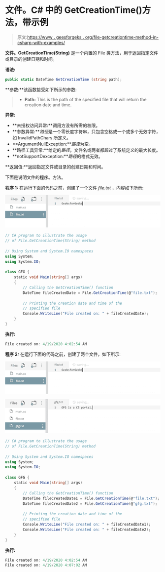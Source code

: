 # 文件。C# 中的 GetCreationTime()方法，带示例

> 原文:[https://www . geesforgeks . org/file-getcreationtime-method-in-csharp-with-examples/](https://www.geeksforgeeks.org/file-getcreationtime-method-in-csharp-with-examples/)

**文件。GetCreationTime(String)** 是一个内置的 File 类方法，用于返回指定文件或目录的创建日期和时间。

**语法:**

```cs
public static DateTime GetCreationTime (string path);
```

**参数:**该函数接受如下所示的参数:

> *   **Path:** This is the path of the specified file that will return the creation date and time.

**异常:**

*   **未授权访问异常:**调用方没有所需的权限。
*   **参数异常:***路径*是一个零长度字符串，只包含空格或一个或多个无效字符，如 InvalidPathChars 所定义。
*   **ArgumentNullException:***路径*为空。
*   **路径工具异常:**给定的*路径*，文件名或两者都超过了系统定义的最大长度。
*   **notSupportDexception:***路径*的格式无效。

**返回值:**返回指定文件或目录的创建日期和时间。

下面是说明文件的程序。方法。

**程序 1:** 在运行下面的代码之前，创建了一个文件 *file.txt* ，内容如下所示:

![file.txt](img/e30364ee2029737d20ae9f2d8b5c234a.png)

```cs
// C# program to illustrate the usage
// of File.GetCreationTime(String) method

// Using System and System.IO namespaces
using System;
using System.IO;

class GFG {
    static void Main(string[] args)
    {
        // Calling the GetCreationTime() function
        DateTime fileCreatedDate = File.GetCreationTime(@"file.txt");

        // Printing the creation date and time of the
        // specified file
        Console.WriteLine("File created on: " + fileCreatedDate);
    }
}
```

**执行:**

```cs
File created on: 4/19/2020 4:02:54 AM

```

**程序 2:** 在运行下面的代码之前，创建了两个文件，如下所示:

![file.txt](img/e30364ee2029737d20ae9f2d8b5c234a.png)

![gfg.txt](img/439537cf05f01bd02011003122e87175.png)

```cs
// C# program to illustrate the usage
// of File.GetCreationTime(String) method

// Using System and System.IO namespaces
using System;
using System.IO;

class GFG {
    static void Main(string[] args)
    {
        // Calling the GetCreationTime() function
        DateTime fileCreatedDate1 = File.GetCreationTime(@"file.txt");
        DateTime fileCreatedDate2 = File.GetCreationTime(@"gfg.txt");

        // Printing the creation date and time of the
        // specified file
        Console.WriteLine("File created on: " + fileCreatedDate1);
        Console.WriteLine("File created on: " + fileCreatedDate2);
    }
}
```

**执行:**

```cs
File created on: 4/19/2020 4:02:54 AM
File created on: 4/19/2020 4:07:02 AM

```